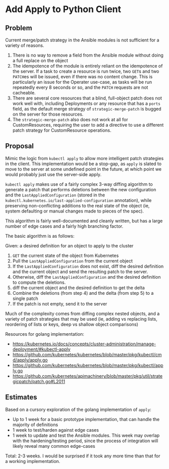 # Add Apply to Python Client

## Problem
   Current merge/patch strategy in the Ansible modules is not sufficient for a variety of reasons.
   1. There is no way to remove a field from the Ansible module without doing a full replace on the object
   2. The idempotence of the module is entirely reliant on the idempotence of the server. If a task to create a resource is run twice, two `GET`s and
   two `PATCH`es will be issued, even if there was no content change. This is particularly an issue for the
   Operater use-case, as tasks will be run repeatedly every 8 seconds or so, and the `PATCH` requests are not
   cacheable.
   3. There are several core resources that a blind, full-object patch does not work well with, including Deployments
   or any resource that has a `ports` field, as the default merge strategy of `strategic-merge-patch` is bugged
   on the server for those resources.
   4. The `strategic-merge-patch` also does not work at all for CustomResources, requiring the user to add a directive to use a different patch strategy for CustomResource operations.


## Proposal
   Mimic the logic from `kubectl apply` to allow more intelligent patch strategies in the client. This implementation would be a stop-gap, as `apply` is slated to move to the server at some undefined point in the future, at which point we would probably just use the server-side apply.

   `kubectl apply` makes use of a fairly complex 3-way diffing algorithm to generate a patch that performs deletions between the new configuration and the `LastAppliedConfiguration` (stored in the `kubectl.kubernetes.io/last-applied-configuration` annotation), while preserving non-conflicting additions to the real state of the object (ie, system defaulting or manual changes made to pieces of the spec).

   This algorithm is fairly well-documented and cleanly written, but has a large number of edge cases and a fairly high branching factor.

   The basic algorithm is as follows:

   Given: a desired definition for an object to apply to the cluster

   1. `GET` the current state of the object from Kubernetes
   2. Pull the `LastAppliedConfiguration` from the current object
   3. If the `LastAppliedConfiguration` does not exist, diff the desired definition and the current object and send the resulting patch to the server.
   4. Otherwise, diff the `LastAppliedConfiguration` and the desired definition to compute the deletions. 
   5. diff the current object and the desired definition to get the delta
   6. Combine the deletions (from step 4) and the delta (from step 5) to a single patch
   7. If the patch is not empty, send it to the server

   Much of the complexity comes from diffing complex nested objects, and a variety of patch strategies that may be used (ie, adding vs replacing lists, reordering of lists or keys, deep vs shallow object comparisons)

   Resources for golang implementation:
   - https://kubernetes.io/docs/concepts/cluster-administration/manage-deployment/#kubectl-apply
   - https://github.com/kubernetes/kubernetes/blob/master/pkg/kubectl/cmd/apply/apply.go
   - https://github.com/kubernetes/kubernetes/blob/master/pkg/kubectl/apply.go
   - https://github.com/kubernetes/apimachinery/blob/master/pkg/util/strategicpatch/patch.go#L2011



## Estimates
  Based on a cursory exploration of the golang implementation of `apply`:

  - Up to 1 week for a basic prototype implementation, that can handle the majority of definitions
  - 1 week to test/harden against edge cases
  - 1 week to update and test the Ansible modules. This week may overlap with the hardening/testing period, since the process of integration will likely reveal many common edge-cases

  Total: 2-3 weeks. I would be surprised if it took any more time than that for a working implementation.
